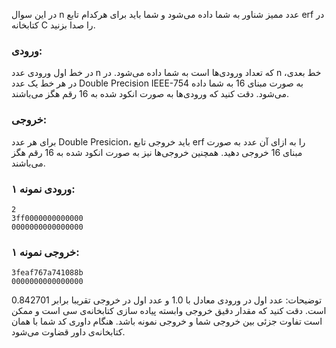 
<div class="rtl">

</div>

در این سوال n عدد ممیز شناور به شما داده می‌شود و شما باید برای هرکدام تابع erf در کتابخانه C را صدا بزنید.

### ورودی:
در خط اول ورودی عدد n که تعداد ورودی‌ها است به شما داده می‌شود. در n خط بعدی، در هر خط یک عدد Double Precision IEEE-754 به صورت مبنای 16 به شما داده می‌شود. دقت کنید که ورودی‌ها به صورت انکود شده به 16 رقم هگز می‌باشند.

### خروجی:
برای هر عدد Double Presicion، باید خروجی تابع erf را به ازای آن عدد به صورت مبنای 16 خروجی دهید. همچنین خروجی‌ها نیز به صورت انکود شده به 16 رقم هگز می‌باشند.

###  ورودی نمونه ۱:
```
2
3ff0000000000000
0000000000000000
```

### خروجی نمونه ۱:
```
3feaf767a741088b
0000000000000000
```

توضیحات: عدد اول در ورودی معادل با 1.0 و عدد اول در خروجی تقریبا برابر 0.842701 است. دقت کنید که مقدار دقیق خروجی وابسته پیاده سازی کتابخانه‌ی سی است و ممکن است تفاوت جزئی بین خروجی شما و خروجی نمونه باشد. هنگام داوری کد شما با همان کتابخانه‌ی داور قضاوت می‌شود.
